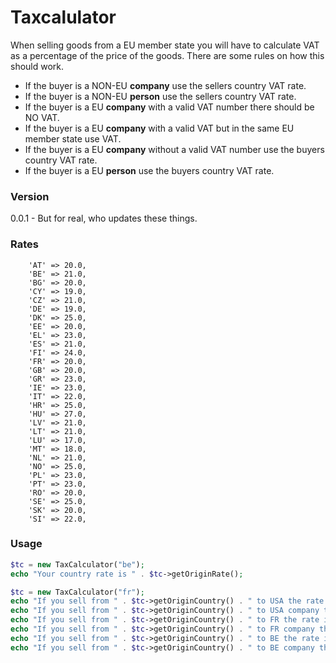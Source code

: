 # Taxcalulator

When selling goods from a EU member state you will have to calculate VAT as a percentage of the price of the goods. There are some rules on how this should work.

  - If the buyer is a NON-EU __company__ use the sellers country VAT rate.
  - If the buyer is a NON-EU __person__ use the sellers country VAT rate.
  - If the buyer is a EU __company__ with a valid VAT number there should be NO VAT.
  - If the buyer is a EU __company__ with a valid VAT but in the same EU member state use VAT.
  - If the buyer is a EU __company__ without a valid VAT number use the buyers country VAT rate.
  - If the buyer is a EU __person__ use the buyers country VAT rate. 

### Version
0.0.1 - But for real, who updates these things.

### Rates
        'AT' => 20.0,
        'BE' => 21.0,
        'BG' => 20.0,
        'CY' => 19.0,
        'CZ' => 21.0,
        'DE' => 19.0,
        'DK' => 25.0,
        'EE' => 20.0,
        'EL' => 23.0,
        'ES' => 21.0,
        'FI' => 24.0,
        'FR' => 20.0,
        'GB' => 20.0,
        'GR' => 23.0,
        'IE' => 23.0,
        'IT' => 22.0,
        'HR' => 25.0,
        'HU' => 27.0,
        'LV' => 21.0,
        'LT' => 21.0,
        'LU' => 17.0,
        'MT' => 18.0,
        'NL' => 21.0,
        'NO' => 25.0,
        'PL' => 23.0,
        'PT' => 23.0,
        'RO' => 20.0,
        'SE' => 25.0,
        'SK' => 20.0,
        'SI' => 22.0,

### Usage 

```php
$tc = new TaxCalculator("be");
echo "Your country rate is " . $tc->getOriginRate();
```

```php
$tc = new TaxCalculator("fr");
echo "If you sell from " . $tc->getOriginCountry() . " to USA the rate is " . $tc->getRate("USA") . "%\n";
echo "If you sell from " . $tc->getOriginCountry() . " to USA company the rate is " . $tc->getRate("USA", true) . "%\n";
echo "If you sell from " . $tc->getOriginCountry() . " to FR the rate is " . $tc->getRate("FR") . "%\n";
echo "If you sell from " . $tc->getOriginCountry() . " to FR company the rate is " . $tc->getRate("FR", true) . "%\n";
echo "If you sell from " . $tc->getOriginCountry() . " to BE the rate is " . $tc->getRate("BE") . "%\n";
echo "If you sell from " . $tc->getOriginCountry() . " to BE company the rate is " . $tc->getRate("BE", true) . "%\n";

```


